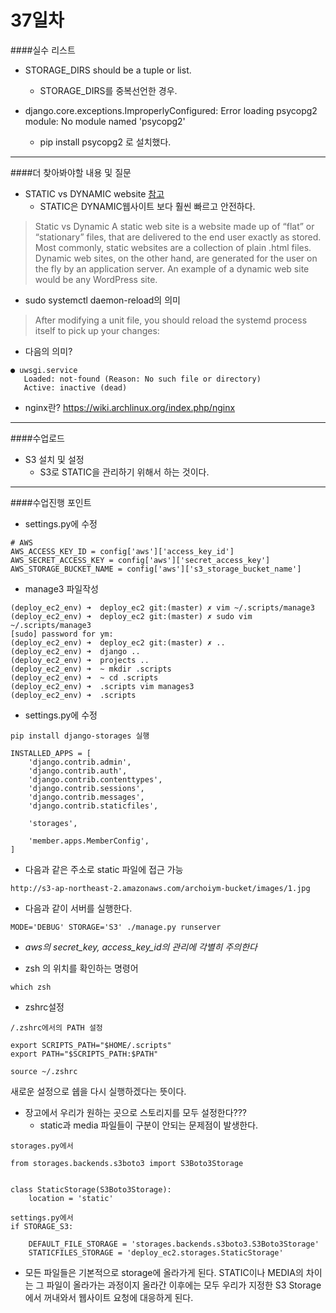 # 37일차 

####실수 리스트 

- STORAGE_DIRS should be a tuple or list.

	- STORAGE_DIRS를 중복선언한 경우. 


- django.core.exceptions.ImproperlyConfigured: Error loading psycopg2 module: No module named 'psycopg2'
	- pip install psycopg2 로 설치했다. 

---
####더 찾아봐야할 내용 및 질문 

- STATIC vs DYNAMIC website [참고](http://nicholaskuechler.com/2016/12/04/create-a-static-website-at-amazon-aws-using-python-s3-and-route53/)
	- STATIC은 DYNAMIC웹사이트 보다 훨씬 빠르고 안전하다.
> Static vs Dynamic
A static web site is a website made up of “flat” or “stationary” files, that are delivered to the end user exactly as stored. Most commonly, static websites are a collection of plain .html files.
Dynamic web sites, on the other hand, are generated for the user on the fly by an application server. An example of a dynamic web site would be any WordPress site.

- sudo systemctl daemon-reload의 의미 
> After modifying a unit file, you should reload the systemd process itself to pick up your changes:

- 다음의 의미?
```
● uwsgi.service
   Loaded: not-found (Reason: No such file or directory)
   Active: inactive (dead)
```

- nginx란? 
https://wiki.archlinux.org/index.php/nginx



---

####수업로드 

- S3 설치 및 설정 
	- S3로 STATIC을 관리하기 위해서 하는 것이다. 
 

---
####수업진행 포인트

- settings.py에 수정 

```
# AWS
AWS_ACCESS_KEY_ID = config['aws']['access_key_id']
AWS_SECRET_ACCESS_KEY = config['aws']['secret_access_key']
AWS_STORAGE_BUCKET_NAME = config['aws']['s3_storage_bucket_name']
```

- manage3 파일작성
```
(deploy_ec2_env) ➜  deploy_ec2 git:(master) ✗ vim ~/.scripts/manage3
(deploy_ec2_env) ➜  deploy_ec2 git:(master) ✗ sudo vim ~/.scripts/manage3
[sudo] password for ym: 
(deploy_ec2_env) ➜  deploy_ec2 git:(master) ✗ ..
(deploy_ec2_env) ➜  django ..
(deploy_ec2_env) ➜  projects ..
(deploy_ec2_env) ➜  ~ mkdir .scripts
(deploy_ec2_env) ➜  ~ cd .scripts 
(deploy_ec2_env) ➜  .scripts vim manages3
(deploy_ec2_env) ➜  .scripts 

```

- settings.py에 수정 

```
pip install django-storages 실행 

INSTALLED_APPS = [
    'django.contrib.admin',
    'django.contrib.auth',
    'django.contrib.contenttypes',
    'django.contrib.sessions',
    'django.contrib.messages',
    'django.contrib.staticfiles',

    'storages',

    'member.apps.MemberConfig',
]
```

- 다음과 같은 주소로 static 파일에 접근 가능
```
http://s3-ap-northeast-2.amazonaws.com/archoiym-bucket/images/1.jpg
```

- 다음과 같이 서버를 실행한다. 
```
MODE='DEBUG' STORAGE='S3' ./manage.py runserver
```

- *aws의 secret_key, access_key_id의 관리에 각별히 주의한다*

- zsh 의 위치를 확인하는 명령어
```
which zsh
```


- zshrc설정

```
/.zshrc에서의 PATH 설정 

export SCRIPTS_PATH="$HOME/.scripts"
export PATH="$SCRIPTS_PATH:$PATH"
```


```
source ~/.zshrc
```
새로운 설정으로 쉡을 다시 실행하겠다는 뜻이다. 



- 장고에서 우리가 원하는 곳으로 스토리지를 모두 설정한다???
	- static과 media 파일들이 구분이 안되는 문제점이 발생한다. 

```
storages.py에서

from storages.backends.s3boto3 import S3Boto3Storage


class StaticStorage(S3Boto3Storage):
    location = 'static'
```


```
settings.py에서
if STORAGE_S3:
    
    DEFAULT_FILE_STORAGE = 'storages.backends.s3boto3.S3Boto3Storage'
    STATICFILES_STORAGE = 'deploy_ec2.storages.StaticStorage'
```

- 모든 파일들은 기본적으로 storage에 올라가게 된다. STATIC이나 MEDIA의 차이는 그 파일이 올라가는 과정이지 올라간 이후에는 모두 우리가 지정한 S3 Storage에서 꺼내와서 웹사이트 요청에 대응하게 된다. 